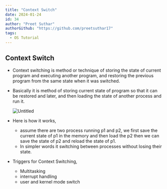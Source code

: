 ```yaml
---
title: "Context Switch"
date: 2024-01-24
id: 34
author: "Preet Suthar"
authorGithub: "https://github.com/preetsuthar17"
tags:
  - OS Tutorial
---
```


## Context Switch

- Context switching is method or technique of storing the state of current program and executing another program, and restoring the previous program from the same state when it was switched.
- Basically it is method of storing current state of program so that it can be restored and later, and then loading the state of another process and run it.

  ![Untitled](https://i.imgur.com/xGOWAdO.png)

- Here is how it works,

  - assume there are two process running p1 and p2, we first save the current state of p1 in the memory and then load the p2 then we can save the state of p2 and reload the state of p1.
  - In simpler words it switching between processes without losing their state.

- Triggers for Context Switching,
  - Multitasking
  - interrupt handling
  - user and kernel mode switch
